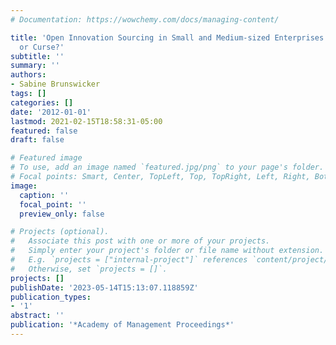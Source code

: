 ```yaml
---
# Documentation: https://wowchemy.com/docs/managing-content/

title: 'Open Innovation Sourcing in Small and Medium-sized Enterprises (SMEs): Choice
  or Curse?'
subtitle: ''
summary: ''
authors:
- Sabine Brunswicker
tags: []
categories: []
date: '2012-01-01'
lastmod: 2021-02-15T18:58:31-05:00
featured: false
draft: false

# Featured image
# To use, add an image named `featured.jpg/png` to your page's folder.
# Focal points: Smart, Center, TopLeft, Top, TopRight, Left, Right, BottomLeft, Bottom, BottomRight.
image:
  caption: ''
  focal_point: ''
  preview_only: false

# Projects (optional).
#   Associate this post with one or more of your projects.
#   Simply enter your project's folder or file name without extension.
#   E.g. `projects = ["internal-project"]` references `content/project/deep-learning/index.md`.
#   Otherwise, set `projects = []`.
projects: []
publishDate: '2023-05-14T15:13:07.118859Z'
publication_types:
- '1'
abstract: ''
publication: '*Academy of Management Proceedings*'
---
```

